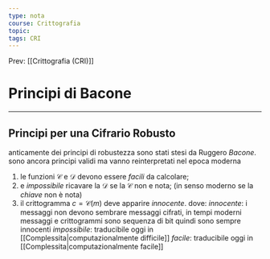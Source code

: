 ```yaml
---
type: nota
course: Crittografia
topic: 
tags: CRI
---
```


Prev: [[Crittografia (CRI)]]

# Principi di Bacone
---
## Principi per una Cifrario Robusto
anticamente dei principi di robustezza sono stati stesi da Ruggero _Bacone_. sono ancora principi validi ma vanno reinterpretati nel epoca moderna
1. le funzioni $\mathcal{C}$ e $\mathcal{D}$ devono essere _facili_ da calcolare; 
2. e _impossibile_ ricavare la $\mathcal{D}$ se la $\mathcal{C}$ non e nota; (in senso moderno se la _chiave_ non è nota)
3. il crittogramma $c = \mathcal{C}(m)$ deve apparire _innocente_.
 dove:
 _innocente_: i messaggi non devono sembrare messaggi cifrati, in tempi moderni messaggi e crittogrammi sono sequenza di bit quindi sono sempre innocenti
  _impossibile_: traducibile oggi in [[Complessita|computazionalmente difficile]]
  _facile_: traducibile oggi in [[Complessita|computazionalmente facile]]
